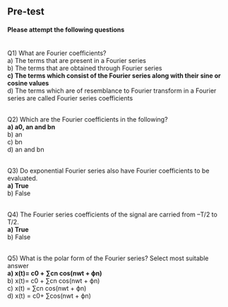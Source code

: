 ##  Pre-test
#### Please attempt the following questions

<br>Q1) What are Fourier coefficients?
<br>a) The terms that are present in a Fourier series
<br>b) The terms that are obtained through Fourier series
<br><b>c) The terms which consist of the Fourier series along with their sine or cosine values</b>
<br>d) The terms which are of resemblance to Fourier transform in a Fourier series are called Fourier series coefficients
<br>

<br>Q2) Which are the Fourier coefficients in the following?
<br><b>a) a0, an and bn</b>
<br>b) an
<br>c) bn
<br>d) an and bn
<br>

<br>Q3) Do exponential Fourier series also have Fourier coefficients to be evaluated.
<br><b>a) True</b>
<br>b) False
<br>

<br>Q4) The Fourier series coefficients of the signal are carried from –T/2 to T/2.
<br><b>a) True</b>
<br>b) False
<br>

<br>Q5) What is the polar form of the Fourier series? Select most suitable answer
<br><b>a) x(t)= c0 + ∑cn cos⁡(nwt + ϕn)</b>
<br>b) x(t)= c0 + ∑cn cos⁡(nwt + ϕn)
<br>c) x(t) = ∑cn cos(nwt + ϕn)
<br>d) x(t) = c0+ ∑cos(nwt + ϕn)
<br>
